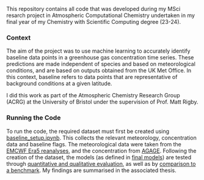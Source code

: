 This repository contains all code that was developed during my MSci resarch project in Atmospheric Computational Chemistry undertaken in my final year of my Chemistry with Scientific Computing degree (23-24).


### Context
The aim of the project was to use machine learning to accurately identify baseline data points in a greenhouse gas concentration time series. These predictions are made independent of species and based on meteorological conditions, and are based on outputs obtained from the UK Met Office. In this context, baseline refers to data points that are representative of background conditions at a given latitude. 

I did this work as part of the Atmospheric Chemistry Research Group (ACRG) at the University of Bristol under the supervision of Prof. Matt Rigby.

### Running the Code
To run the code, the required dataset must first be created using [baseline_setup.ipynb](https://github.com/kgerrand/MSciProject/blob/main/baselines_setup.ipynb). This collects the relevant meteorology, concentration data and baseline flags. The meteorological data were taken from the [EMCWF Era5 reanalyses](https://cds.climate.copernicus.eu/#!/search?text=ERA5&type=dataset&keywords=((%20%22Product%20type:%20Reanalysis%22%20)%20AND%20(%20%22Variable%20domain:%20Atmosphere%20(surface)%22%20)%20AND%20(%20%22Spatial%20coverage:%20Global%22%20)%20AND%20(%20%22Temporal%20coverage:%20Past%22%20)%20AND%20(%20%22Provider:%20Copernicus%20C3S%22%20))), and the concentration from [AGAGE](https://agage.mit.edu/).
Following the creation of the dataset, the models (as defined in [final models](https://github.com/kgerrand/MSciProject/tree/main/models)) are tested through [quantitative and qualitative evaluation](https://github.com/kgerrand/MSciProject/blob/main/model_evaluation/model_eval.ipynb), as well as by [comparison to a benchmark](https://github.com/kgerrand/MSciProject/blob/main/model_evaluation/benchmark_comparison.ipynb).
My findings are summarised in the associated thesis.